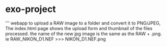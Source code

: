 # exo-project
''' webapp to upload a RAW image to a folder and convert it to PNG/JPEG,
The index.html page shows the upload form and thumbnail of the files processed.
the name of the new jpg image is the same as the RAW + .png.
ie  RAW_NIKON_D1.NEF >>> NIKON_D1.NEF.png
